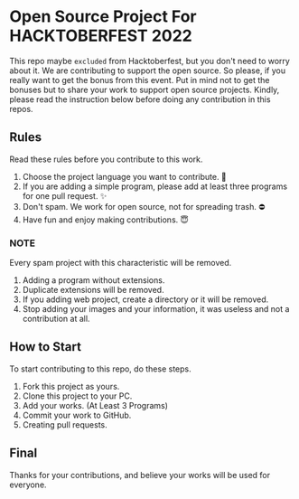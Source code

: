 # Open Source Project For HACKTOBERFEST 2022

This repo maybe `excluded` from Hacktoberfest, but you don't need to worry about it. We are contributing to support the open source. So please, if you really want to get the bonus from this event. Put in mind not to get the bonuses but to share your work to support open source projects. Kindly, please read the instruction below before doing any contribution in this repos.

## Rules

Read these rules before you contribute to this work.

1. Choose the project language you want to contribute. 🚩
2. If you are adding a simple program, please add at least three programs for one pull request. ✨
3. Don't spam. We work for open source, not for spreading trash. ⛔
4. Have fun and enjoy making contributions. 😇

### NOTE

Every spam project with this characteristic will be removed.

1. Adding a program without extensions.
2. Duplicate extensions will be removed. 
3. If you adding web project, create a directory or it will be removed.
4. Stop adding your images and your information, it was useless and not a contribution at all.


## How to Start

To start contributing to this repo, do these steps.

1. Fork this project as yours.
2. Clone this project to your PC.
3. Add your works. (At Least 3 Programs)
4. Commit your work to GitHub.
5. Creating pull requests.

## Final

Thanks for your contributions, and believe your works will be used for everyone.